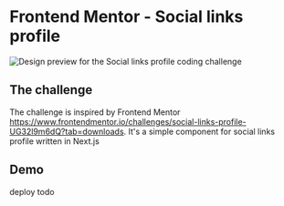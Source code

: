 # Frontend Mentor - Social links profile

![Design preview for the Social links profile coding challenge](../../../../Downloads/social-links-profile-main/preview.jpg)

## The challenge

The challenge is inspired by Frontend Mentor https://www.frontendmentor.io/challenges/social-links-profile-UG32l9m6dQ?tab=downloads.
It's a simple component for social links profile written in Next.js

## Demo
deploy todo
